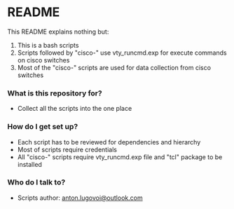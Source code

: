 # README #

This README explains nothing but:

1. This is a bash scripts 
2. Scripts followed by "cisco-" use vty_runcmd.exp for execute commands on cisco switches
3. Most of the "cisco-" scripts are used for data collection from cisco switches

### What is this repository for? ###

* Collect all the scripts into the one place

### How do I get set up? ###

* Each script has to be reviewed for dependencies and hierarchy
* Most of scripts require credentials
* All "cisco-" scripts require vty_runcmd.exp file and "tcl" package to be installed

### Who do I talk to? ###

* Scripts author: anton.lugovoi@outlook.com
